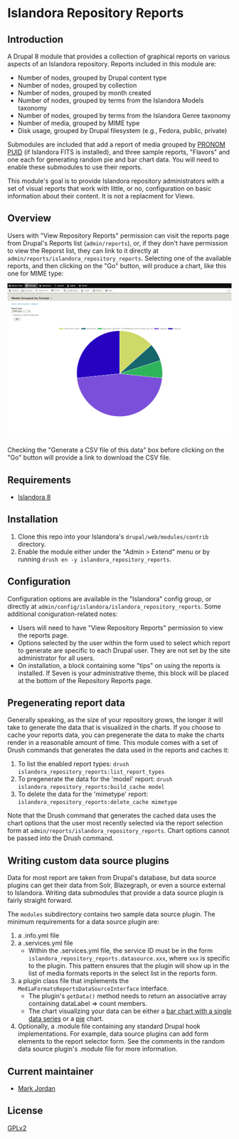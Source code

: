 # Islandora Repository Reports

## Introduction

A Drupal 8 module that provides a collection of graphical reports on various aspects of an Islandora repository. Reports included in this module are:

* Number of nodes, grouped by Drupal content type
* Number of nodes, grouped by collection
* Number of nodes, grouped by month created
* Number of nodes, grouped by terms from the Islandora Models taxonomy
* Number of nodes, grouped by terms from the Islandora Genre taxonomy 
* Number of media, grouped by MIME type
* Disk usage, grouped by Drupal filesystem (e.g., Fedora, public, private)

Submodules are included that add a report of media grouped by [PRONOM PUID](https://en.wikipedia.org/wiki/PRONOM) (if Islandora FITS is installed), and three sample reports, "Flavors" and one each for generating random pie and bar chart data. You will need to enable these submodules to use their reports.

This module's goal is to provide Islandora repository administrators with a set of visual reports that work with little, or no, configuration on basic information about their content. It is not a replacment for Views.

## Overview

Users with "View Repository Reports" permission can visit the reports page from Drupal's Reports list (`admin/reports`), or, if they don't have permission to view the Reporst list, they can link to it directly at `admin/reports/islandora_repository_reports`. Selecting one of the available reports, and then clicking on the "Go" button, will produce a chart, like this one for MIME type:

![MIME type report](docs/images/islandora_repo_reports.png)

Checking the "Generate a CSV file of this data" box before clicking on the "Go" button will provide a link to download the CSV file.

## Requirements

* [Islandora 8](https://github.com/Islandora/islandora)

## Installation

1. Clone this repo into your Islandora's `drupal/web/modules/contrib` directory.
1. Enable the module either under the "Admin > Extend" menu or by running `drush en -y islandora_repository_reports`.

## Configuration

Configuration options are available in the "Islandora" config group, or directly at `admin/config/islandora/islandora_repository_reports`. Some additional coniguration-related notes:

* Users will need to have "View Repository Reports" permission to view the reports page.
* Options selected by the user within the form used to select which report to generate are specific to each Drupal user. They are not set by the site administrator for all users.
* On installation, a block containing some "tips" on using the reports is installed. If Seven is your administrative theme, this block will be placed at the bottom of the Repository Reports page.

## Pregenerating report data

Generally speaking, as the size of your repository grows, the longer it will take to generate the data that is visualized in the charts. If you choose to cache your reports data, you can pregenerate the data to make the charts render in a reasonable amount of time. This module comes with a set of Drush commands that generates the data used in the reports and caches it:

1. To list the enabled report types: `drush islandora_repository_reports:list_report_types`
1. To pregenerate the data for the 'model' report: `drush islandora_repository_reports:build_cache model`
1. To delete the data for the 'mimetype' report: `islandora_repository_reports:delete_cache mimetype`

Note that the Drush command that generates the cached data uses the chart options that the user most recently selected via the report selection form at `admin/reports/islandora_repository_reports`. Chart options cannot be passed into the Drush command.

## Writing custom data source plugins

Data for most report are taken from Drupal's database, but data source plugins can get their data from Solr, Blazegraph, or even a source external to Islandora. Writing data submodules that provide a data source plugin is fairly straight forward.

The `modules` subdirectory contains two sample data source plugin. The minimum requirements for a data source plugin are:

1. a .info.yml file
1. a .services.yml file
   * Within the .services.yml file, the service ID must be in the form `islandora_repository_reports.datasource.xxx`, where `xxx` is specific to the plugin. This pattern ensures that the plugin will show up in the list of media formats reports in the select list in the reports form.
1. a plugin class file that implements the `MediaFormatsReportsDataSourceInterface` interface.
   * The plugin's `getData()` method needs to return an associative array containing dataLabel => count members.
   * The chart visualizing your data can be either a [bar chart with a single data series](https://www.chartjs.org/samples/latest/charts/bar/vertical.html)  or a [pie](https://www.chartjs.org/samples/latest/charts/pie.html) chart.
1. Optionally, a .module file containing any standard Drupal hook implementations. For example, data source plugins can add form elements to the report selector form. See the comments in the random data source plugin's .module file for more information.

## Current maintainer

* [Mark Jordan](https://github.com/mjordan)

## License

[GPLv2](http://www.gnu.org/licenses/gpl-2.0.txt)
